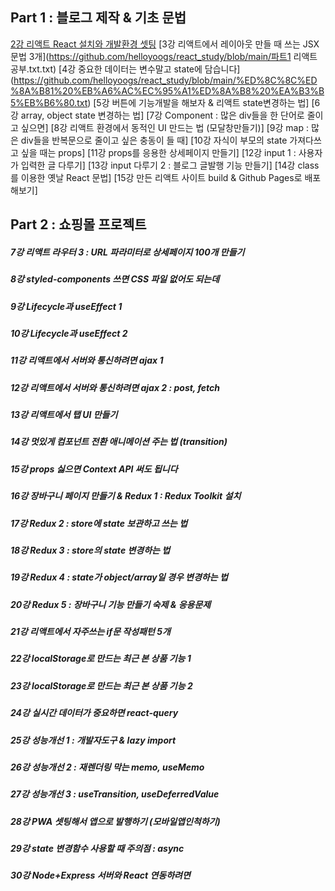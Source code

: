 ## Part 1 : 블로그 제작 & 기초 문법

[2강	리액트 React 설치와 개발환경 셋팅](https://github.com/helloyoogs/react_study/blob/main/파트1_리액트.txt.txt)
[3강	리액트에서 레이아웃 만들 때 쓰는 JSX 문법 3개](https://github.com/helloyoogs/react_study/blob/main/파트1 리액트 공부.txt.txt)
[4강	중요한 데이터는 변수말고 state에 담습니다]
(https://github.com/helloyoogs/react_study/blob/main/%ED%8C%8C%ED%8A%B81%20%EB%A6%AC%EC%95%A1%ED%8A%B8%20%EA%B3%B5%EB%B6%80.txt)
[5강	버튼에 기능개발을 해보자 & 리액트 state변경하는 법]
[6강	array, object state 변경하는 법]
[7강	Component : 많은 div들을 한 단어로 줄이고 싶으면]
[8강	리액트 환경에서 동적인 UI 만드는 법 (모달창만들기)]
[9강	map : 많은 div들을 반복문으로 줄이고 싶은 충동이 들 때]
[10강	자식이 부모의 state 가져다쓰고 싶을 때는 props]
[11강	props를 응용한 상세페이지 만들기]
[12강	input 1 : 사용자가 입력한 글 다루기]
[13강	input 다루기 2 : 블로그 글발행 기능 만들기]
[14강	class를 이용한 옛날 React 문법]
[15강	만든 리액트 사이트 build & Github Pages로 배포해보기]

## Part 2 : 쇼핑몰 프로젝트

##### 7강	리액트 라우터 3 : URL 파라미터로 상세페이지 100개 만들기
##### 8강	styled-components 쓰면 CSS 파일 없어도 되는데
##### 9강	Lifecycle과 useEffect 1
##### 10강	Lifecycle과 useEffect 2
##### 11강	리액트에서 서버와 통신하려면 ajax 1
##### 12강	리액트에서 서버와 통신하려면 ajax 2 : post, fetch
##### 13강	리액트에서 탭 UI 만들기
##### 14강	멋있게 컴포넌트 전환 애니메이션 주는 법 (transition)
##### 15강	props 싫으면 Context API 써도 됩니다
##### 16강	장바구니 페이지 만들기 & Redux 1 : Redux Toolkit 설치
##### 17강	Redux 2 : store에 state 보관하고 쓰는 법
##### 18강	Redux 3 : store의 state 변경하는 법
##### 19강	Redux 4 : state가 object/array일 경우 변경하는 법
##### 20강	Redux 5 : 장바구니 기능 만들기 숙제 & 응용문제
##### 21강	리액트에서 자주쓰는 if문 작성패턴 5개
##### 22강	localStorage로 만드는 최근 본 상품 기능 1
##### 23강	localStorage로 만드는 최근 본 상품 기능 2
##### 24강	실시간 데이터가 중요하면 react-query
##### 25강	성능개선 1 : 개발자도구 & lazy import
##### 26강	성능개선 2 : 재렌더링 막는 memo, useMemo
##### 27강	성능개선 3 : useTransition, useDeferredValue
##### 28강	PWA 셋팅해서 앱으로 발행하기 (모바일앱인척하기)
##### 29강	state 변경함수 사용할 때 주의점 : async
##### 30강	Node+Express 서버와 React 연동하려면
